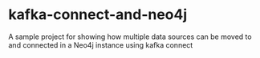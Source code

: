# kafka-connect-and-neo4j
A sample project for showing how multiple data sources can be moved to and connected in a Neo4j instance using kafka connect
